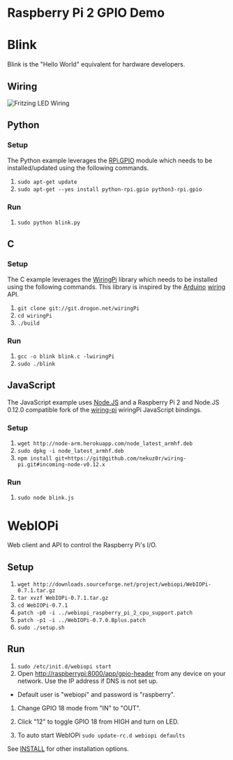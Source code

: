 Raspberry Pi 2 GPIO Demo
========================

# Blink

Blink is the "Hello World" equivalent for hardware developers.

## Wiring

![Fritzing LED Wiring](http://learn.acrobotic.com/uploads/Turning_LED_On.png)

## Python


### Setup

The Python example leverages the [RPi.GPIO](http://sourceforge.net/projects/raspberry-gpio-python/) module which needs to be installed/updated using the following commands.

1. `sudo apt-get update`
1. `sudo apt-get --yes install python-rpi.gpio python3-rpi.gpio`

### Run

1. `sudo python blink.py`

## C

### Setup

The C example leverages the [WiringPi](http://wiringpi.com/) library which needs to be installed using the following commands. This library is inspired by the [Arduino](http://www.arduino.cc/) [wiring](http://wiring.org.co/) API.

1. `git clone git://git.drogon.net/wiringPi`
1. `cd wiringPi`
1. `./build`

### Run

1. `gcc -o blink blink.c -lwiringPi`
1. `sudo ./blink`

## JavaScript

The JavaScript example uses [Node.JS](https://nodejs.org/) and a Raspberry Pi 2 and Node.JS 0.12.0 compatible fork of the [wiring-pi](https://github.com/nekuz0r/wiring-pi/tree/incoming-node-v0.12.x) wiringPi JavaScript bindings.

### Setup

1. `wget http://node-arm.herokuapp.com/node_latest_armhf.deb`
1. `sudo dpkg -i node_latest_armhf.deb`
1. `npm install git+https://git@github.com/nekuz0r/wiring-pi.git#incoming-node-v0.12.x`

### Run

1. `sudo node blink.js`

# WebIOPi

Web client and API to control the Raspberry Pi's I/O.

## Setup

1. `wget http://downloads.sourceforge.net/project/webiopi/WebIOPi-0.7.1.tar.gz`
1. `tar xvzf WebIOPi-0.7.1.tar.gz`
1. `cd WebIOPi-0.7.1`
1. `patch -p0 -i ../webiopi_raspberry_pi_2_cpu_support.patch`
1. `patch -p1 -i ../WebIOPi-0.7.0.Bplus.patch`
1. `sudo ./setup.sh`

## Run

1. `sudo /etc/init.d/webiopi start`
1. Open [http://raspberrypi:8000/app/gpio-header](http://raspberrypi:8000/app/gpio-header) from any device on your network. Use the IP address if DNS is not set up.
 * Default user is "webiopi" and password is "raspberry".
1. Change GPIO 18 mode from "IN" to "OUT". 
1. Click "12" to toggle GPIO 18 from HIGH and turn on LED.

1. To auto start WebIOPi `sudo update-rc.d webiopi defaults`

See [INSTALL](https://code.google.com/p/webiopi/wiki/INSTALL#Running_WebIOPi) for other installation options.

